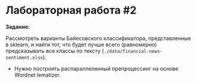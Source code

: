 # Лабораторная работа #2
**Задание:**

Рассмотреть варианты Байесовского классификатора, представленные в sklearn, и найти тот, что будет лучше всего (равномерно) предсказывать все классы по тексту (`./data/financial-news-sentiment.xlsx`).
* Нужно построить распараллеленный препроцессинг на основе Wordnet lematizer.
